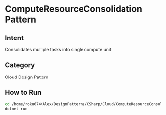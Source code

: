 # ComputeResourceConsolidation Pattern

## Intent
Consolidates multiple tasks into single compute unit

## Category
Cloud Design Pattern

## How to Run
```bash
cd /home/roku674/Alex/DesignPatterns/CSharp/Cloud/ComputeResourceConsolidation
dotnet run
```

